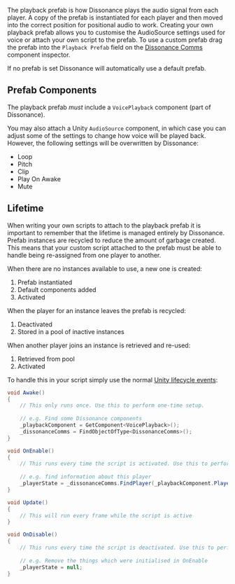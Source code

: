 The playback prefab is how Dissonance plays the audio signal from each player. A copy of the prefab is instantiated for each player and then moved into the correct position for positional audio to work. Creating your own playback prefab allows you to customise the AudioSource settings used for voice or attach your own script to the prefab. To use a custom prefab drag the prefab into the `Playback Prefab` field on the [Dissonance Comms](../Reference/Components/Dissonance-Comms.md) component inspector.

If no prefab is set Dissonance will automatically use a default prefab.

## Prefab Components

The playback prefab *must* include a `VoicePlayback` component (part of Dissonance).

You may also attach a Unity `AudioSource` component, in which case you can adjust some of the settings to change how voice will be played back. However, the following settings will be overwritten by Dissonance:

 - Loop
 - Pitch
 - Clip
 - Play On Awake
 - Mute
 
## Lifetime

When writing your own scripts to attach to the playback prefab it is important to remember that the lifetime is managed entirely by Dissonance. Prefab instances are recycled to reduce the amount of garbage created. This means that your custom script attached to the prefab must be able to handle being re-assigned from one player to another.

When there are no instances available to use, a new one is created:

 1. Prefab instantiated
 1. Default components added
 1. Activated

When the player for an instance leaves the prefab is recycled:

 1. Deactivated
 1. Stored in a pool of inactive instances

When another player joins an instance is retrieved and re-used:

 1. Retrieved from pool
 1. Activated

To handle this in your script simply use the normal [Unity lifecycle events](https://docs.unity3d.com/Manual/ExecutionOrder.html):

```csharp
void Awake()
{
    // This only runs once. Use this to perform one-time setup.
    
    // e.g. Find some Dissonance components
    _playbackComponent = GetComponent<VoicePlayback>();
    _dissonanceComms = FindObjectOfType<DissonanceComms>();
}

void OnEnable()
{
    // This runs every time the script is activated. Use this to perform per-player setup
    
    // e.g. find information about this player
    _playerState = _dissonanceComms.FindPlayer(_playbackComponent.PlayerName);
}

void Update()
{
    // This will run every frame while the script is active
}

void OnDisable()
{
    // This runs every time the script is deactivated. Use this to perform per-player cleanup
    
    // e.g. Remove the things which were initialised in OnEnable
    _playerState = null;
}
```